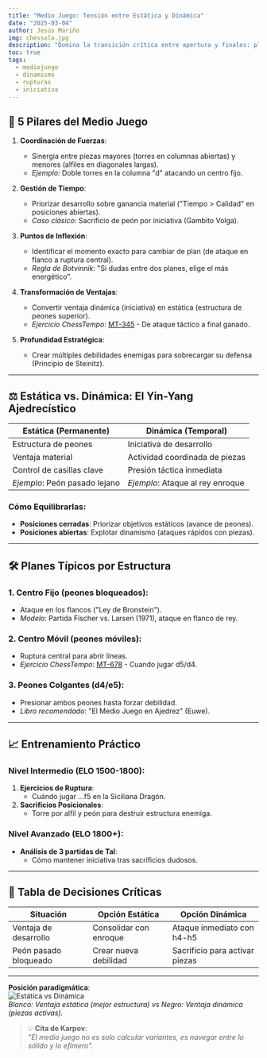 ```yaml
---
title: "Medio Juego: Tensión entre Estática y Dinámica"
date: "2025-03-04"
author: Jesús Mariño
img: chessolo.jpg
description: "Domina la transición crítica entre apertura y finales: planes concretos, rupturas y manejo de iniciativas."
toc: true
tags:
  - mediojuego
  - dinamismo
  - rupturas
  - iniciativa
---
```


## 🎯 **5 Pilares del Medio Juego**  
1. **Coordinación de Fuerzas**:  
   - Sinergia entre piezas mayores (torres en columnas abiertas) y menores (alfiles en diagonales largas).  
   - *Ejemplo*: Doble torres en la columna "d" atacando un centro fijo.  

2. **Gestión de Tiempo**:  
   - Priorizar desarrollo sobre ganancia material ("Tiempo > Calidad" en posiciones abiertas).  
   - *Caso clásico*: Sacrificio de peón por iniciativa (Gambito Volga).  

3. **Puntos de Inflexión**:  
   - Identificar el momento exacto para cambiar de plan (de ataque en flanco a ruptura central).  
   - *Regla de Botvinnik*: "Si dudas entre dos planes, elige el más energético".  

4. **Transformación de Ventajas**:  
   - Convertir ventaja dinámica (iniciativa) en estática (estructura de peones superior).  
   - *Ejercicio ChessTempo*: [MT-345](https://chesstempo.com/345) - De ataque táctico a final ganado.  

5. **Profundidad Estratégica**:  
   - Crear múltiples debilidades enemigas para sobrecargar su defensa (Principio de Steinitz).  

---

## ⚖️ **Estática vs. Dinámica: El Yin-Yang Ajedrecístico**  
| **Estática (Permanente)**       | **Dinámica (Temporal)**          |  
|----------------------------------|-----------------------------------|  
| Estructura de peones             | Iniciativa de desarrollo          |  
| Ventaja material                 | Actividad coordinada de piezas    |  
| Control de casillas clave        | Presión táctica inmediata         |  
| *Ejemplo*: Peón pasado lejano    | *Ejemplo*: Ataque al rey enroque  |  

### **Cómo Equilibrarlas**:  
- **Posiciones cerradas**: Priorizar objetivos estáticos (avance de peones).  
- **Posiciones abiertas**: Explotar dinamismo (ataques rápidos con piezas).  

---

## 🛠️ **Planes Típicos por Estructura**  
### 1. **Centro Fijo (peones bloqueados)**:  
- Ataque en los flancos ("Ley de Bronstein").  
- *Modelo*: Partida Fischer vs. Larsen (1971), ataque en flanco de rey.  

### 2. **Centro Móvil (peones móviles)**:  
- Ruptura central para abrir líneas.  
- *Ejercicio ChessTempo*: [MT-678](https://chesstempo.com/678) - Cuando jugar d5/d4.  

### 3. **Peones Colgantes (d4/e5)**:  
- Presionar ambos peones hasta forzar debilidad.  
- *Libro recomendado*: "El Medio Juego en Ajedrez" (Euwe).  

---

## 📈 **Entrenamiento Práctico**  
### Nivel Intermedio (ELO 1500-1800):  
1. **Ejercicios de Ruptura**:  
   - Cuándo jugar ...f5 en la Siciliana Dragón.  
2. **Sacrificios Posicionales**:  
   - Torre por alfil y peón para destruir estructura enemiga.  

### Nivel Avanzado (ELO 1800+):  
- **Análisis de 3 partidas de Tal**:  
  - Cómo mantener iniciativa tras sacrificios dudosos.  

---

## 🧩 **Tabla de Decisiones Críticas**  
| Situación                | Opción Estática           | Opción Dinámica            |  
|--------------------------|---------------------------|----------------------------|  
| Ventaja de desarrollo    | Consolidar con enroque    | Ataque inmediato con h4-h5 |  
| Peón pasado bloqueado    | Crear nueva debilidad     | Sacrificio para activar piezas |  

---

**Posición paradigmática**:  
![Estática vs Dinámica](https://chesstempo.com/position-images/789.png)  
*Blanco: Ventaja estática (mejor estructura) vs Negro: Ventaja dinámica (piezas activas).*

> 💡 **Cita de Karpov**:  
> *"El medio juego no es solo calcular variantes, es navegar entre lo sólido y lo efímero".*